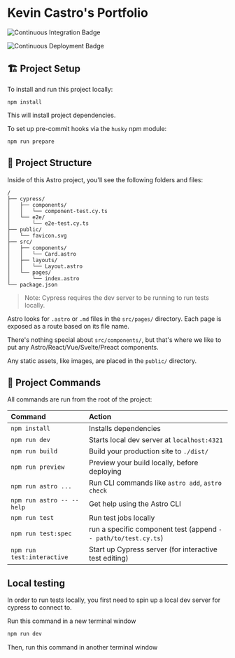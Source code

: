# Kevin Castro's Portfolio

![Continuous Integration Badge](https://github.com/kevinthenet/portfolio/actions/workflows/continuous-integration.yml/badge.svg)

![Continuous Deployment Badge](https://github.com/kevinthenet/portfolio/actions/workflows/continuous-deployment.yml/badge.svg)

## 🏗️ Project Setup

To install and run this project locally:

```
npm install
```

This will install project dependencies.

To set up pre-commit hooks via the `husky` npm module:

```
npm run prepare
```

## 🚀 Project Structure

Inside of this Astro project, you'll see the following folders and files:

```
/
├── cypress/
│   ├── components/
│   │   └── component-test.cy.ts
│   └── e2e/
│       └── e2e-test.cy.ts
├── public/
│   └── favicon.svg
├── src/
│   ├── components/
│   │   └── Card.astro
│   ├── layouts/
│   │   └── Layout.astro
│   └── pages/
│       └── index.astro
└── package.json
```

> Note: Cypress requires the dev server to be running to run tests locally.

Astro looks for `.astro` or `.md` files in the `src/pages/` directory. Each page is exposed as a route based on its file name.

There's nothing special about `src/components/`, but that's where we like to put any Astro/React/Vue/Svelte/Preact components.

Any static assets, like images, are placed in the `public/` directory.

## 🧞 Project Commands

All commands are run from the root of the project:

| Command                    | Action                                                         |
| :------------------------- | :------------------------------------------------------------- |
| `npm install`              | Installs dependencies                                          |
| `npm run dev`              | Starts local dev server at `localhost:4321`                    |
| `npm run build`            | Build your production site to `./dist/`                        |
| `npm run preview`          | Preview your build locally, before deploying                   |
| `npm run astro ...`        | Run CLI commands like `astro add`, `astro check`               |
| `npm run astro -- --help`  | Get help using the Astro CLI                                   |
| `npm run test`             | Run test jobs locally                                          |
| `npm run test:spec`        | run a specific component test (append `-- path/to/test.cy.ts`) |
| `npm run test:interactive` | Start up Cypress server (for interactive test editing)         |

## Local testing

In order to run tests locally, you first need to spin up a local dev server for cypress to connect to.

Run this command in a new terminal window

```bash
npm run dev
```

Then, run this command in another terminal window
